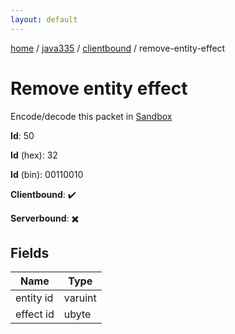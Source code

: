 ```yaml
---
layout: default
---
```


[home](/)  /  [java335](/protocol/java335)  /  [clientbound](/protocol/java335/clientbound)  /  remove-entity-effect

# Remove entity effect

Encode/decode this packet in [Sandbox](../../../sandbox/java335#clientbound.remove_entity_effect)

**Id**: 50

**Id** (hex): 32

**Id** (bin): 00110010

**Clientbound**: ✔️

**Serverbound**: ✖️

## Fields

Name | Type
---|---
entity id | varuint
effect id | ubyte
